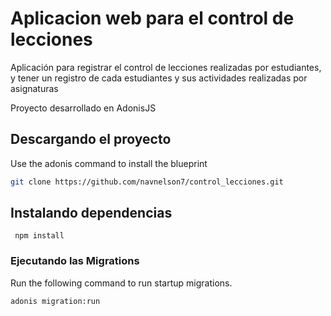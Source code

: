 # Aplicacion web para el control de lecciones

Aplicación para registrar el control de lecciones realizadas por estudiantes, y tener un registro de cada estudiantes y sus actividades realizadas por asignaturas

Proyecto desarrollado en AdonisJS
## Descargando el proyecto

Use the adonis command to install the blueprint

```bash
git clone https://github.com/navnelson7/control_lecciones.git
```

## Instalando dependencias

```
 npm install
```


### Ejecutando las Migrations

Run the following command to run startup migrations.

```
adonis migration:run
```

